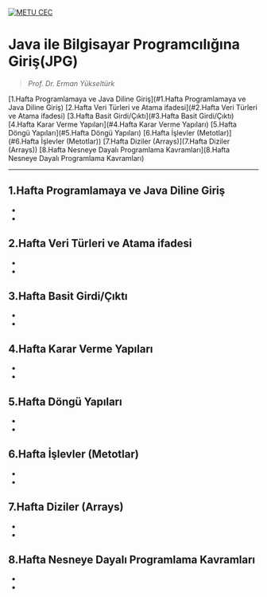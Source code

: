 [![METU CEC](https://sem.metu.edu.tr/img/logo-sem.png)](https://sem.metu.edu.tr/)

# Java ile Bilgisayar Programcılığına Giriş(JPG)

> *Prof. Dr. Erman Yükseltürk*

[1.Hafta Programlamaya ve Java Diline Giriş](#1.Hafta Programlamaya ve Java Diline Giriş)
[2.Hafta Veri Türleri ve Atama ifadesi](#2.Hafta Veri Türleri ve Atama ifadesi)
[3.Hafta Basit Girdi/Çıktı](#3.Hafta Basit Girdi/Çıktı)
[4.Hafta Karar Verme Yapıları](#4.Hafta Karar Verme Yapıları)
[5.Hafta Döngü Yapıları](#5.Hafta Döngü Yapıları)
[6.Hafta İşlevler (Metotlar)](#6.Hafta İşlevler (Metotlar))
[7.Hafta Diziler (Arrays)](7.Hafta Diziler (Arrays))
[8.Hafta Nesneye Dayalı Programlama Kavramları](8.Hafta Nesneye Dayalı Programlama Kavramları)

---

## 1.Hafta Programlamaya ve Java Diline Giriş

- 
- 

## 2.Hafta Veri Türleri ve Atama ifadesi

- 
- 

## 3.Hafta Basit Girdi/Çıktı

- 
- 

## 4.Hafta Karar Verme Yapıları

- 
- 

## 5.Hafta Döngü Yapıları

- 
- 

## 6.Hafta İşlevler (Metotlar)

- 
- 

## 7.Hafta Diziler (Arrays)

- 
- 

## 8.Hafta Nesneye Dayalı Programlama Kavramları

- 
- 